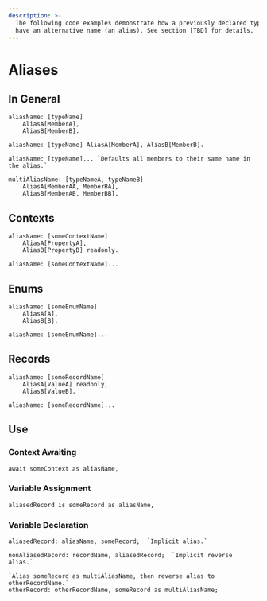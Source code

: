```yaml
---
description: >-
  The following code examples demonstrate how a previously declared type can
  have an alternative name (an alias). See section [TBD] for details.
---
```


# Aliases

## In General

```
aliasName: [typeName] 
    AliasA[MemberA], 
    AliasB[MemberB].
```

```
aliasName: [typeName] AliasA[MemberA], AliasB[MemberB].
```

```
aliasName: [typeName]... `Defaults all members to their same name in the alias.`
```

```
multiAliasName: [typeNameA, typeNameB]
    AliasA[MemberAA, MemberBA],
    AliasB[MemberAB, MemberBB].
```

## Contexts

```
aliasName: [someContextName]
    AliasA[PropertyA],
    AliasB[PropertyB] readonly.
```

```
aliasName: [someContextName]...
```

## Enums

```
aliasName: [someEnumName]
    AliasA[A],
    AliasB[B].
```

```
aliasName: [someEnumName]...
```

## Records

```
aliasName: [someRecordName]
    AliasA[ValueA] readonly,
    AliasB[ValueB].
```

```
aliasName: [someRecordName]...
```

## Use

### Context Awaiting

```
await someContext as aliasName,
```

### Variable Assignment

```
aliasedRecord is someRecord as aliasName,
```

### Variable Declaration

```
aliasedRecord: aliasName, someRecord;  `Implicit alias.`
```

```
nonAliasedRecord: recordName, aliasedRecord;  `Implicit reverse alias.`
```

```
`Alias someRecord as multiAliasName, then reverse alias to otherRecordName.`
otherRecord: otherRecordName, someRecord as multiAliasName;
```
